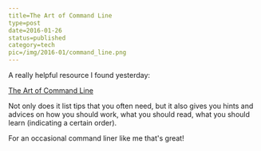 ```yaml
---
title=The Art of Command Line
type=post
date=2016-01-26
status=published
category=tech
pic=/img/2016-01/command_line.png
---
```


A really helpful resource I found yesterday:

[The Art of Command Line](https://github.com/jlevy/the-art-of-command-line/blob/master/README.md)

Not only does it list tips that you often need, but it also gives you hints and advices on how you should work, what you should read, what you should learn (indicating a certain order). 

For an occasional command liner like me that's great!
